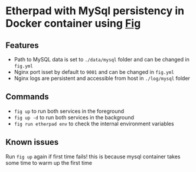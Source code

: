 Etherpad with MySql persistency in Docker container using [Fig](http://www.fig.sh)
=====================================================

## Features
 * Path to MySQL data is set to `./data/mysql` folder and can be changed in `fig.yml`
 * Nginx port isset by default to `9001` and can be changed in `fig.yml`
 * Nginx logs are persistent and accessible from host in `./log/mysql` folder

## Commands
 * `fig up` to run both services in the foreground
 * `fig up -d` to run both services in the background
 * `fig run etherpad env` to check the internal environment variables
 
## Known issues
Run `fig up` again if first time fails! this is because mysql container takes some time to warm up the first time
